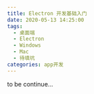 ```yaml
---
title: Electron 开发基础入门
date: 2020-05-13 14:25:00
tags:
  - 桌面端
  - Electron
  - Windows
  - Mac
  - 待填坑
categories: app开发
---
```


to be continue...